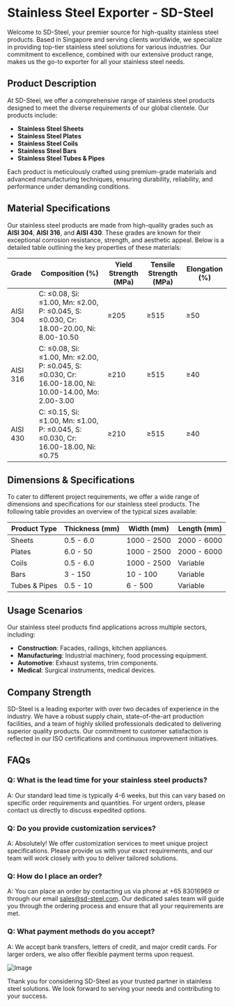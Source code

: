 # Stainless Steel Exporter - SD-Steel

Welcome to SD-Steel, your premier source for high-quality stainless steel products. Based in Singapore and serving clients worldwide, we specialize in providing top-tier stainless steel solutions for various industries. Our commitment to excellence, combined with our extensive product range, makes us the go-to exporter for all your stainless steel needs.

## Product Description

At SD-Steel, we offer a comprehensive range of stainless steel products designed to meet the diverse requirements of our global clientele. Our products include:

- **Stainless Steel Sheets**
- **Stainless Steel Plates**
- **Stainless Steel Coils**
- **Stainless Steel Bars**
- **Stainless Steel Tubes & Pipes**

Each product is meticulously crafted using premium-grade materials and advanced manufacturing techniques, ensuring durability, reliability, and performance under demanding conditions.

## Material Specifications

Our stainless steel products are made from high-quality grades such as **AISI 304**, **AISI 316**, and **AISI 430**. These grades are known for their exceptional corrosion resistance, strength, and aesthetic appeal. Below is a detailed table outlining the key properties of these materials:

| Grade | Composition (%) | Yield Strength (MPa) | Tensile Strength (MPa) | Elongation (%) |
|-------|-----------------|----------------------|------------------------|----------------|
| AISI 304 | C: ≤0.08, Si: ≤1.00, Mn: ≤2.00, P: ≤0.045, S: ≤0.030, Cr: 18.00-20.00, Ni: 8.00-10.50 | ≥205 | ≥515 | ≥50 |
| AISI 316 | C: ≤0.08, Si: ≤1.00, Mn: ≤2.00, P: ≤0.045, S: ≤0.030, Cr: 16.00-18.00, Ni: 10.00-14.00, Mo: 2.00-3.00 | ≥210 | ≥515 | ≥40 |
| AISI 430 | C: ≤0.15, Si: ≤1.00, Mn: ≤1.00, P: ≤0.045, S: ≤0.030, Cr: 16.00-18.00, Ni: ≤0.75 | ≥210 | ≥515 | ≥40 |

## Dimensions & Specifications

To cater to different project requirements, we offer a wide range of dimensions and specifications for our stainless steel products. The following table provides an overview of the typical sizes available:

| Product Type | Thickness (mm) | Width (mm) | Length (mm) |
|--------------|----------------|------------|-------------|
| Sheets       | 0.5 - 6.0      | 1000 - 2500| 2000 - 6000 |
| Plates       | 6.0 - 50       | 1000 - 2500| 2000 - 6000 |
| Coils        | 0.5 - 6.0      | 1000 - 2500| Variable    |
| Bars         | 3 - 150        | 10 - 100   | Variable    |
| Tubes & Pipes| 0.5 - 10       | 6 - 500    | Variable    |

## Usage Scenarios

Our stainless steel products find applications across multiple sectors, including:

- **Construction**: Facades, railings, kitchen appliances.
- **Manufacturing**: Industrial machinery, food processing equipment.
- **Automotive**: Exhaust systems, trim components.
- **Medical**: Surgical instruments, medical devices.

## Company Strength

SD-Steel is a leading exporter with over two decades of experience in the industry. We have a robust supply chain, state-of-the-art production facilities, and a team of highly skilled professionals dedicated to delivering superior quality products. Our commitment to customer satisfaction is reflected in our ISO certifications and continuous improvement initiatives.

## FAQs

### Q: What is the lead time for your stainless steel products?
A: Our standard lead time is typically 4-6 weeks, but this can vary based on specific order requirements and quantities. For urgent orders, please contact us directly to discuss expedited options.

### Q: Do you provide customization services?
A: Absolutely! We offer customization services to meet unique project specifications. Please provide us with your exact requirements, and our team will work closely with you to deliver tailored solutions.

### Q: How do I place an order?
A: You can place an order by contacting us via phone at +65 83016969 or through our email sales@sd-steel.com. Our dedicated sales team will guide you through the ordering process and ensure that all your requirements are met.

### Q: What payment methods do you accept?
A: We accept bank transfers, letters of credit, and major credit cards. For larger orders, we also offer flexible payment terms upon request.

![Image](https://github.com/user-attachments/assets/2567258e-e124-4816-932d-1809bd27ef0b)

Thank you for considering SD-Steel as your trusted partner in stainless steel solutions. We look forward to serving your needs and contributing to your success.